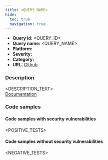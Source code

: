 ```yaml
---
title: <QUERY_NAME>
hide:
  toc: true
  navigation: true
---
```


<style>
  .highlight .hll {
    background-color: #ff171742;
  }
  .md-content {
    max-width: 1100px;
    margin: 0 auto;
  }
</style>

- **Query id:**  <QUERY_ID>
- **Query name:**  <QUERY_NAME>
- **Platform:**  <PLATFORM>
- **Severity:**  <SEVERITY>
- **Category:**  <CATEGORY>
- **URL:** [Github](<GITHUB_URL>)

### Description
<DESCRIPTION_TEXT><br>
[Documentation](<DESCRIPTION_URL>)

### Code samples
#### Code samples with security vulnerabilities
<POSITIVE_TESTS>

#### Code samples without security vulnerabilities
<NEGATIVE_TESTS>